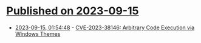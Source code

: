 # [Published on 2023-09-15](index.md)

* [2023-09-15, 01:54:48](https://lobste.rs/s/twvnmn/cve_2023_38146_arbitrary_code_execution) - [CVE-2023-38146: Arbitrary Code Execution via Windows Themes](https://exploits.forsale/themebleed/)
